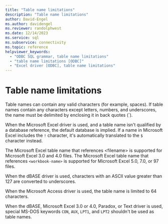 ```yaml
---
title: "Table name limitations"
description: "Table name limitations"
author: David-Engel
ms.author: davidengel
ms.reviewer: randolphwest
ms.date: 12/14/2023
ms.service: sql
ms.subservice: connectivity
ms.topic: reference
helpviewer_keywords:
  - "ODBC SQL grammar, table name limitations"
  - "table name limitations [ODBC]"
  - "Excel driver [ODBC], table name limitations"
---
```

# Table name limitations

Table names can contain any valid characters (for example, spaces). If table names contain any characters except letters, numbers, and underscores, the name must be delimited by enclosing it in back quotes (`).

When the Microsoft Excel driver is used, and a table name isn't qualified by a database reference, the default database is implied. If a name in Microsoft Excel includes the `!` character, it's automatically translated to the `$` character instead.

The Microsoft Excel table name that references \<filename> is supported for Microsoft Excel 3.0 and 4.0 files. The Microsoft Excel table name that references `<workbook-name>` is supported for Microsoft Excel 5.0, 7.0, or 97 files.

When the dBASE driver is used, characters with an ASCII value greater than 127 are converted to underscores.

When the Microsoft Access driver is used, the table name is limited to 64 characters.

When the dBASE, Microsoft Excel 3.0 or 4.0, Paradox, or Text driver is used, special MS-DOS keywords `CON`, `AUX`, `LPT1`, and `LPT2` shouldn't be used as table names.
